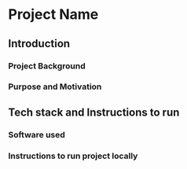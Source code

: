 # Project Name

## Introduction

### Project Background

### Purpose and Motivation

## Tech stack and Instructions to run

### Software used

### Instructions to run project locally
